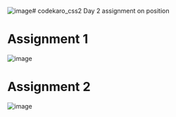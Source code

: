 ![image](https://github.com/Saranganrajendran365/codekaro_css2/assets/141739948/3dca6660-b763-4abf-a064-a10f0ee31918)# codekaro_css2
Day 2 assignment on position
# Assignment 1

![image](https://github.com/Saranganrajendran365/codekaro_css2/assets/141739948/b537b028-824f-4689-92f3-3c2ef5574e30)

# Assignment 2

![image](https://github.com/Saranganrajendran365/codekaro_css2/assets/141739948/97530812-786f-4638-b451-4969776f3aa9)
